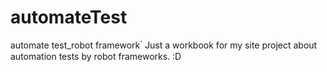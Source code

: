 # automateTest
automate test_robot framework
๋
Just a workbook for my site project about automation tests by robot frameworks. :D